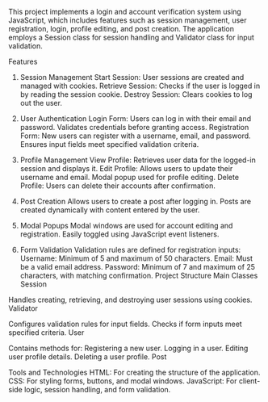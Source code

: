 This project implements a login and account verification system using JavaScript, which includes features such as session management, user registration, login, profile editing, and post creation. The application employs a Session class for session handling and Validator class for input validation.

Features
1. Session Management
Start Session: User sessions are created and managed with cookies.
Retrieve Session: Checks if the user is logged in by reading the session cookie.
Destroy Session: Clears cookies to log out the user.

2. User Authentication
Login Form:
Users can log in with their email and password.
Validates credentials before granting access.
Registration Form:
New users can register with a username, email, and password.
Ensures input fields meet specified validation criteria.

3. Profile Management
View Profile: Retrieves user data for the logged-in session and displays it.
Edit Profile:
Allows users to update their username and email.
Modal popup used for profile editing.
Delete Profile:
Users can delete their accounts after confirmation.

4. Post Creation
Allows users to create a post after logging in.
Posts are created dynamically with content entered by the user.

5. Modal Popups
Modal windows are used for account editing and registration.
Easily toggled using JavaScript event listeners.

6. Form Validation
Validation rules are defined for registration inputs:
Username: Minimum of 5 and maximum of 50 characters.
Email: Must be a valid email address.
Password: Minimum of 7 and maximum of 25 characters, with matching confirmation.
Project Structure
Main Classes
Session

Handles creating, retrieving, and destroying user sessions using cookies.
Validator

Configures validation rules for input fields.
Checks if form inputs meet specified criteria.
User

Contains methods for:
Registering a new user.
Logging in a user.
Editing user profile details.
Deleting a user profile.
Post

Tools and Technologies
HTML: For creating the structure of the application.
CSS: For styling forms, buttons, and modal windows.
JavaScript: For client-side logic, session handling, and form validation.
